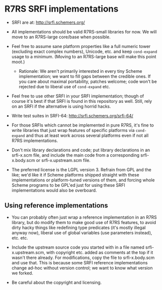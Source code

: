 R7RS SRFI implementations
=========================

- SRFI are at: <http://srfi.schemers.org/>

- All implementations should be valid R7RS-small libraries for now.
  We will move to an R7RS-large core/base when possible.

- Feel free to assume sane platform properties like a full numeric
  tower (excluding exact complex numbers), Unicode, etc. and keep
  `cond-expand` usage to a minimum.  (Moving to an R7RS-large base
  will make this point moot.)

  - Rationale: We aren't primarily interested in every tiny Scheme
    implementation; we want to fill gaps between the credible ones.
    If you care about maximal portability, patches welcome; code won't
    be rejected due to liberal use of `cond-expand` etc.

- Feel free to use other SRFI in your SRFI implementation; though of
  course it's best if that SRFI is found in this repository as well.
  Still, rely on an SRFI if the alternative is using horrid hacks.

- Write test suites in SRFI-64: <http://srfi.schemers.org/srfi-64/>

- For those SRFIs which cannot be implemented in pure R7RS, it's fine
  to write libraries that just wrap features of specific platforms via
  `cond-expand` and thus at least work across several platforms even
  if not all R7RS implementations.

- Don't mix library declarations and code; put library declarations in
  an srfi-x.scm file, and include the main code from a corresponding
  srfi-x.body.scm or srfi-x.upstream.scm file.

- The preferred license is the LGPL version 3.  Refrain from GPL and
  the like; we'd like it if Scheme platforms shipped straight with
  these implementations or platform-tuned versions of them, and
  forcing whole Scheme programs to be GPL'ed just for using these SRFI
  implementations would also be overboard.

Using reference implementations
-------------------------------

- You can probably often just wrap a reference implementation in an
  R7RS library, but do modify them to make good use of R7RS features,
  to avoid dirty hacky things like redefining type predicates (it's
  mostly illegal anyway now), liberal use of global variables (use
  parameters instead), etc. etc.

- Include the upstream source code you started with in a file named
  srfi-x.upstream.scm, with copyright etc. added as comments at the
  top if it wasn't there already.  For modifications, copy the file to
  srfi-x.body.scm and use that.  This is because some SRFI reference
  implementations change ad-hoc without version control; we want to
  know what version we forked.

- Be careful about the copyright and licensing.
